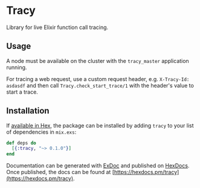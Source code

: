 # Tracy

Library for live Elixir function call tracing.

## Usage

A node must be available on the cluster with the `tracy_master` application running.

For tracing a web request, use a custom request header,
e.g. `X-Tracy-Id: asdasdf` and then call `Tracy.check_start_trace/1`
with the header's value to start a trace.

## Installation

If [available in Hex](https://hex.pm/docs/publish), the package can be installed
by adding `tracy` to your list of dependencies in `mix.exs`:

```elixir
def deps do
  [{:tracy, "~> 0.1.0"}]
end
```

Documentation can be generated with [ExDoc](https://github.com/elixir-lang/ex_doc)
and published on [HexDocs](https://hexdocs.pm). Once published, the docs can
be found at [https://hexdocs.pm/tracy](https://hexdocs.pm/tracy).
